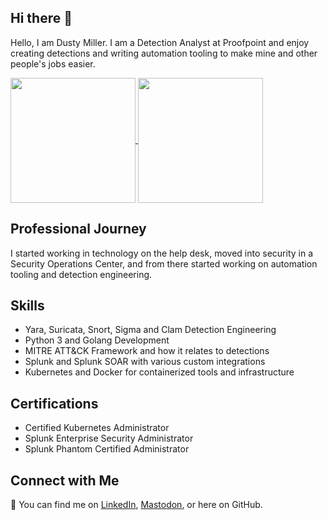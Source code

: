 ## Hi there 👋

<!--
**DustyMMiller/dustymmiller** is a ✨ _special_ ✨ repository because its `README.md` (this file) appears on your GitHub profile.

Here are some ideas to get you started:

- 🔭 I’m currently working on ...
- 🌱 I’m currently learning ...
- 👯 I’m looking to collaborate on ...
- 🤔 I’m looking for help with ...
- 💬 Ask me about ...
- 📫 How to reach me: ...
- 😄 Pronouns: ...
- ⚡ Fun fact: ...
-->
<p>Hello, I am Dusty Miller. I am a Detection Analyst at Proofpoint and enjoy creating detections and writing automation tooling to make mine and other people's jobs easier.</p>

<a href="https://github.com/anuraghazra/github-readme-stats">
  <img height=200 align="center" src="https://github-readme-stats.vercel.app/api?username=dustymmiller&show_icons=true&theme=transparent" />
</a>
<a href="https://github.com/anuraghazra/convoychat">
  <img height=200 align="center" src="https://github-readme-stats.vercel.app/api/top-langs?username=dustymmiller&layout=compact&langs_count=8&card_width=320&theme=transparent" />
</a>

## Professional Journey

I started working in technology on the help desk, moved into security in a Security Operations Center, and from there started working on automation tooling and detection engineering.

## Skills

- Yara, Suricata, Snort, Sigma and Clam Detection Engineering
- Python 3 and Golang Development
- MITRE ATT&CK Framework and how it relates to detections 
- Splunk and Splunk SOAR with various custom integrations
- Kubernetes and Docker for containerized tools and infrastructure


## Certifications
- Certified Kubernetes Administrator
- Splunk Enterprise Security Administrator
- Splunk Phantom Certified Administrator

## Connect with Me
🔗 You can find me on [LinkedIn](https://www.linkedin.com/in/dustymmiller/), [Mastodon](https://infosec.exchange/@gustydusty), or here on GitHub.
